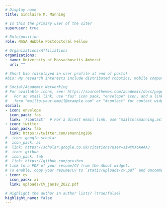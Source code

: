 ```yaml
---
# Display name
title: Sinclaire M. Manning

# Is this the primary user of the site?
superuser: true

# Role/position
role: NASA Hubble Postdoctoral Fellow

# Organizations/Affiliations
organizations:
- name: University of Massachusetts Amherst
  url: ""

# Short bio (displayed in user profile at end of posts)
#bio: My research interests include distributed robotics, mobile computing and programmable matter.

# Social/Academic Networking
# For available icons, see: https://sourcethemes.com/academic/docs/page-builder/#icons
#   For an email link, use "fas" icon pack, "envelope" icon, and a link in the
#   form "mailto:your-email@example.com" or "#contact" for contact widget.
social:
- icon: envelope
  icon_pack: fas
  link: '/contact'  # For a direct email link, use "mailto:smanning.astro@gmail.com".
- icon: twitter
  icon_pack: fab
  link: https://twitter.com/smanning206
#- icon: google-scholar
#  icon_pack: ai
#  link: https://scholar.google.co.uk/citations?user=sIwtMXoAAAAJ
#- icon: github
#  icon_pack: fab
#  link: https://github.com/gcushen
# Link to a PDF of your resume/CV from the About widget.
# To enable, copy your resume/CV to `static/uploads/cv.pdf` and uncomment the lines below.
- icon: cv
  icon_pack: ai
  link: uploads/CV_jan18_2022.pdf

# Highlight the author in author lists? (true/false)
highlight_name: false
---
```

